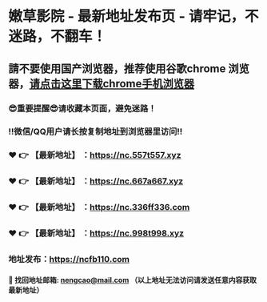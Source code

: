 # 嫩草影院 - 最新地址发布页 - 请牢记，不迷路，不翻车！

## 請不要使用国产浏览器，推荐使用谷歌chrome 浏览器，<a href = "https://www.google.cn/chrome/">请点击这里下载chrome手机浏览器</a>

### :sunglasses:重要提醒:sunglasses:请收藏本页面，避免迷路！
### ‼️微信/QQ用户请长按复制地址到浏览器里访问‼️

### :heart: :point_right: 【最新地址】 ：https://nc.557t557.xyz
### :heart: :point_right: 【最新地址】 ：https://nc.667a667.xyz
### :heart: :point_right: 【最新地址】 ：https://nc.336ff336.com
### :heart: :point_right: 【最新地址】 ：https://nc.998t998.xyz

### 地址发布：https://ncfb110.com

#### :e-mail: __找回地址邮箱: nengcao@mail.com （以上地址无法访问请发送任意内容获取最新地址）__
